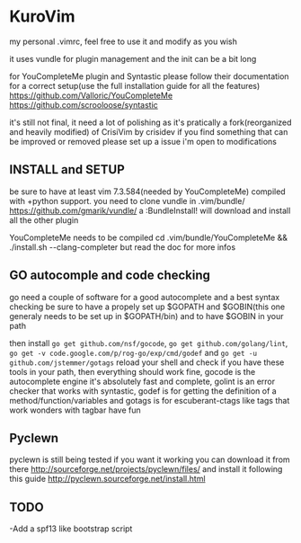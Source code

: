 KuroVim
=======

my personal .vimrc, feel free to use it and modify as you wish


it uses vundle for plugin management and the init can be a bit long

for YouCompleteMe plugin and Syntastic please follow their documentation for a correct setup(use the full installation guide for all the features)
https://github.com/Valloric/YouCompleteMe
https://github.com/scrooloose/syntastic


it's still not final, it need a lot of polishing as it's pratically a fork(reorganized and heavily modified) of CrisiVim by crisidev
if you find something that can be improved or removed please set up a issue i'm open to modifications


INSTALL and SETUP
--------
be sure to have at least vim 7.3.584(needed by YouCompleteMe) compiled with +python support.
you need to clone vundle in .vim/bundle/ https://github.com/gmarik/vundle/ a :BundleInstall! will download and install all the other plugin

YouCompleteMe needs to be compiled cd .vim/bundle/YouCompleteMe && ./install.sh --clang-completer 
but read the doc for more infos

GO autocomple and code checking
-----
go need a couple of software for a good autocomplete and a best syntax checking
be sure to have a propely set up $GOPATH and $GOBIN(this one generaly needs to be set up in $GOPATH/bin) and to have $GOBIN in your path

then install ````go get github.com/nsf/gocode````, ````go get github.com/golang/lint````, ````go get -v code.google.com/p/rog-go/exp/cmd/godef```` and ````go get -u github.com/jstemmer/gotags```` reload your shell and check if you have these tools in your path, then everything should work fine, gocode is the autocomplete engine it's absolutely fast and complete, golint is an error checker that works with syntastic, godef is for getting the definition of a method/function/variables and gotags is for escuberant-ctags like tags that work wonders with tagbar have fun

Pyclewn
----
pyclewn is still being tested if you want it working you can download it from there http://sourceforge.net/projects/pyclewn/files/ and install it following this guide http://pyclewn.sourceforge.net/install.html

TODO
----
-Add a spf13 like bootstrap script

